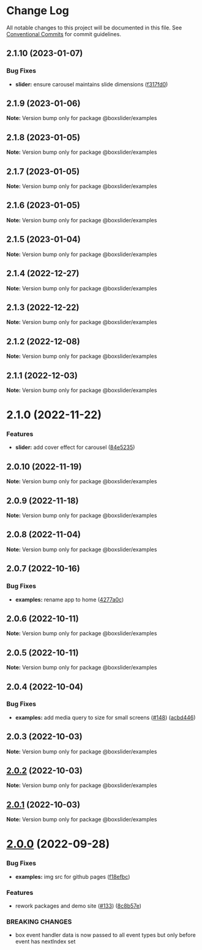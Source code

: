 # Change Log

All notable changes to this project will be documented in this file.
See [Conventional Commits](https://conventionalcommits.org) for commit guidelines.

## 2.1.10 (2023-01-07)

### Bug Fixes

- **slider:** ensure carousel maintains slide dimensions ([f317fd0](https://github.com/p-m-p/slider/commit/f317fd0ec9b0530ff0f4b77e4df444359bd8f219))

## 2.1.9 (2023-01-06)

**Note:** Version bump only for package @boxslider/examples

## 2.1.8 (2023-01-05)

**Note:** Version bump only for package @boxslider/examples

## 2.1.7 (2023-01-05)

**Note:** Version bump only for package @boxslider/examples

## 2.1.6 (2023-01-05)

**Note:** Version bump only for package @boxslider/examples

## 2.1.5 (2023-01-04)

**Note:** Version bump only for package @boxslider/examples

## 2.1.4 (2022-12-27)

**Note:** Version bump only for package @boxslider/examples

## 2.1.3 (2022-12-22)

**Note:** Version bump only for package @boxslider/examples

## 2.1.2 (2022-12-08)

**Note:** Version bump only for package @boxslider/examples

## 2.1.1 (2022-12-03)

**Note:** Version bump only for package @boxslider/examples

# 2.1.0 (2022-11-22)

### Features

- **slider:** add cover effect for carousel ([84e5235](https://github.com/p-m-p/slider/commit/84e523555ff9c03e591f71417115b837a9147c57))

## 2.0.10 (2022-11-19)

**Note:** Version bump only for package @boxslider/examples

## 2.0.9 (2022-11-18)

**Note:** Version bump only for package @boxslider/examples

## 2.0.8 (2022-11-04)

**Note:** Version bump only for package @boxslider/examples

## 2.0.7 (2022-10-16)

### Bug Fixes

- **examples:** rename app to home ([4277a0c](https://github.com/p-m-p/slider/commit/4277a0c909b439884c9ef10e7652e46112d27cc6))

## 2.0.6 (2022-10-11)

**Note:** Version bump only for package @boxslider/examples

## 2.0.5 (2022-10-11)

**Note:** Version bump only for package @boxslider/examples

## 2.0.4 (2022-10-04)

### Bug Fixes

- **examples:** add media query to size for small screens ([#148](https://github.com/p-m-p/slider/issues/148)) ([acbd446](https://github.com/p-m-p/slider/commit/acbd446404fdc1f4a71fba75c2bdc3f1850f561e))

## 2.0.3 (2022-10-03)

**Note:** Version bump only for package @boxslider/examples

## [2.0.2](https://github.com/boxslider/slider/compare/v2.0.1...v2.0.2) (2022-10-03)

**Note:** Version bump only for package @boxslider/examples

## [2.0.1](https://github.com/boxslider/slider/compare/v2.0.0...v2.0.1) (2022-10-03)

**Note:** Version bump only for package @boxslider/examples

# [2.0.0](https://github.com/boxslider/slider/compare/v1.2.0...v2.0.0) (2022-09-28)

### Bug Fixes

- **examples:** img src for github pages ([f18efbc](https://github.com/boxslider/slider/commit/f18efbc746421b6ab5f49f18e7522d7a045a425d))

### Features

- rework packages and demo site ([#133](https://github.com/boxslider/slider/issues/133)) ([8c8b57e](https://github.com/boxslider/slider/commit/8c8b57e8b3bc4538249ca2a09a0d6045701712b5))

### BREAKING CHANGES

- box event handler data is now passed to all event types but only before event has nextIndex set
